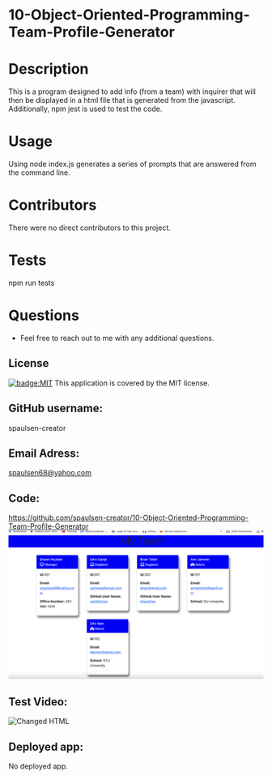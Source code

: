 # 10-Object-Oriented-Programming-Team-Profile-Generator

# Description
This is a program designed to add info (from a team) with inquirer that will then be displayed in a html file that is generated from the javascript.  Additionally, npm jest is used to test the code. 

# Usage
Using node index.js generates a series of prompts that are answered from the command line.

# Contributors
There were no direct contributors to this project.  
# Tests
npm run tests  

# Questions
* Feel free to reach out to me with any additional questions.

## License
[![badge:MIT](https://img.shields.io/badge/license-MIT-brightgreen)](https://opensource.org/licenses/MIT)
This application is covered by the MIT license. 

## GitHub username: 
spaulsen-creator 
## Email Adress:
spaulsen68@yahoo.com
## Code:
https://github.com/spaulsen-creator/10-Object-Oriented-Programming-Team-Profile-Generator
![Changed HTML](./assets/ScreenshotHTML.png)

## Test Video:
![Changed HTML](./assets/test.js.gif)

## Deployed app:
No deployed app.